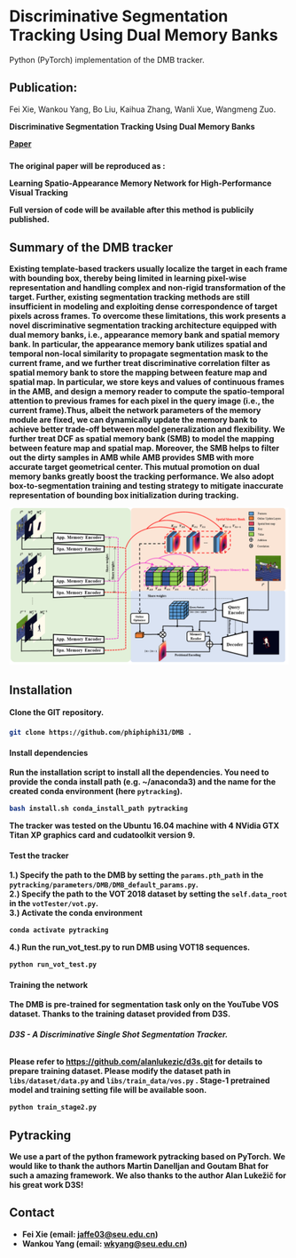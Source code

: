 
# Discriminative Segmentation Tracking Using Dual Memory Banks

Python (PyTorch) implementation of the DMB tracker.

## Publication:
Fei Xie, Wankou Yang, Bo Liu, Kaihua Zhang, Wanli Xue, Wangmeng Zuo.


<b>Discriminative Segmentation Tracking Using Dual Memory Banks

[Paper](https://arxiv.org/pdf/2009.09669.pdf) </br>

#####
The original paper will be reproduced as :

<b>Learning Spatio-Appearance Memory Network for High-Performance Visual Tracking</br>

Full version of code will be available after this method is publicily published. 

## Summary of the DMB tracker 
Existing  template-based  trackers  usually  localize  the  target in each frame with  bounding  box,  thereby  being  limited in learning pixel-wise representation and handling complex and  non-rigid  transformation  of  the  target.  Further,  existing  segmentation  tracking  methods  are  still  insufficient  in modeling and exploiting dense correspondence of target pixels across frames. To overcome these limitations, this work presents a novel discriminative segmentation tracking architecture equipped with dual memory banks, i.e., appearance memory  bank  and  spatial  memory  bank.  In  particular,  the appearance memory bank utilizes spatial and temporal non-local similarity to propagate segmentation mask to the current frame,  and  we  further  treat  discriminative  correlation  filter as spatial memory bank to store the mapping between feature  map  and  spatial  map.  In particular, we store keys and values of continuous frames in the AMB, and design a memory reader to compute the spatio-temporal attention to previous frames for each pixel in the query image (i.e., the current frame).Thus,  albeit  the  network  parameters  of  the  memory  module are fixed, we can dynamically update the memory bank to achieve better trade-off between model generalization and flexibility. We further treat DCF as spatial memory bank (SMB) to model the mapping between feature map and spatial map. Moreover, the SMB helps to filter out the dirty samples in AMB while AMB provides SMB with more accurate  target  geometrical  center.  This  mutual  promotion on  dual  memory  banks  greatly  boost  the  tracking  performance. We also adopt box-to-segmentation training and testing strategy to mitigate inaccurate representation of bounding box initialization during tracking.

![pipeline](./pipeline.png)

## Installation

#### Clone the GIT repository.  
```bash
git clone https://github.com/phiphiphi31/DMB .
```

#### Install dependencies
Run the installation script to install all the dependencies. You need to provide the conda install path (e.g. ~/anaconda3) and the name for the created conda environment (here ```pytracking```).  
```bash
bash install.sh conda_install_path pytracking
```

The tracker was tested on the Ubuntu 16.04 machine with 4 NVidia GTX Titan XP graphics card and cudatoolkit version 9.

#### Test the tracker
1.) Specify the path to the DMB by setting the `params.pth_path` in the `pytracking/parameters/DMB/DMB_default_params.py`. <br/>
2.) Specify the path to the VOT 2018 dataset by setting the `self.data_root` in the `votTester/vot.py`. <br/>
3.) Activate the conda environment
```bash
conda activate pytracking
```
4.) Run the run_vot_test.py to run DMB using VOT18 sequences.  
```bash
python run_vot_test.py
```

#### Training the network
The DMB is pre-trained for segmentation task only on the YouTube VOS dataset. Thanks to the training dataset provided from D3S.

######  <b>D3S - A Discriminative Single Shot Segmentation Tracker.</b>

Please refer to https://github.com/alanlukezic/d3s.git for details to prepare training dataset.
Please modify the dataset path in `libs/dataset/data.py` and `libs/train_data/vos.py`
. Stage-1 pretrained model and training setting file will be available soon. 
```bash
python train_stage2.py
```

## Pytracking
We use a part of the python framework pytracking based on **PyTorch**. We would like to thank the authors Martin Danelljan and Goutam Bhat for  such a amazing framework. We also thanks to the author Alan Lukežič for his great work D3S!

## Contact
* Fei Xie (email: jaffe03@seu.edu.cn)
* Wankou Yang (email: wkyang@seu.edu.cn)

